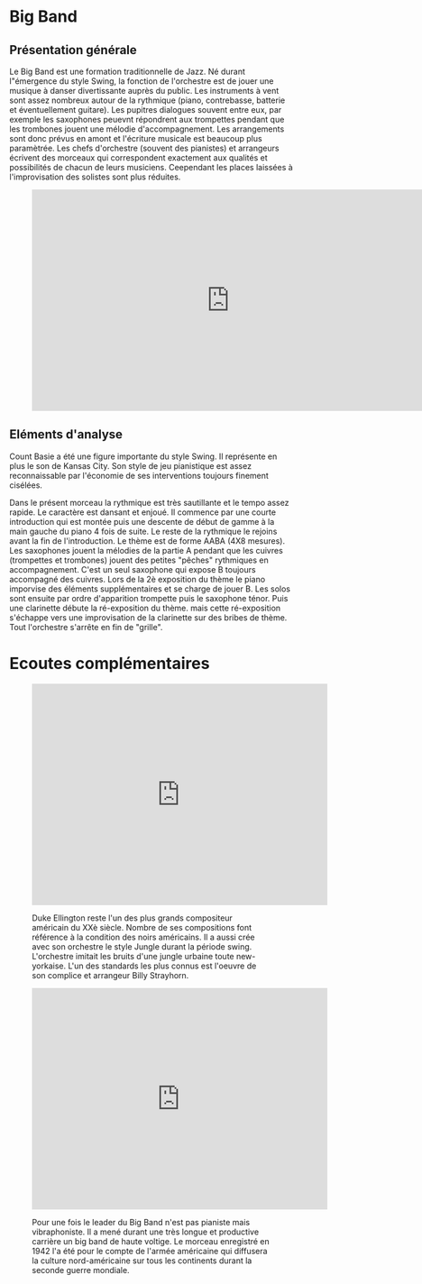 # Big Band

## Présentation générale
Le Big Band est une formation traditionnelle de Jazz. Né durant l"émergence du style Swing, la fonction de l'orchestre est de jouer une musique à danser divertissante auprès du public. Les instruments à vent sont assez nombreux autour de la rythmique (piano, contrebasse, batterie et éventuellement guitare). Les pupitres dialogues souvent entre eux, par exemple les saxophones peuevnt répondrent aux trompettes pendant que les trombones jouent une mélodie d'accompagnement. Les arrangements sont donc prévus en amont et l'écriture musicale est beaucoup plus paramètrée. Les chefs d'orchestre (souvent des pianistes) et arrangeurs écrivent des morceaux qui correspondent exactement aux qualités et possibilités de chacun de leurs musiciens. Ceependant les places laissées à l'improvisation des solistes sont plus réduites.

<figure class="app-frame formations text-align-center" data-title="Jumpin At The Woodside - Count Basie Orchestra">
 <iframe width="699" height="393" src="https://www.youtube.com/embed/DLNjJytddVU?list=RDDLNjJytddVU" title="Count Basie  - Jumping At The Woodside" frameborder="0" allow="accelerometer; autoplay; clipboard-write; encrypted-media; gyroscope; picture-in-picture; web-share" allowfullscreen></iframe>
  <!-- <video src="assets/images/Jumpin.At.The.Woodside-Count.Basie_360p.mp4" controls> -->
</figure>

## Eléments d'analyse
Count Basie a été une figure importante du style Swing. Il représente en plus le son de Kansas City. Son style de jeu pianistique est assez reconnaissable par l'économie de ses interventions toujours finement cisélées.

Dans le présent morceau la rythmique est très sautillante et le tempo assez rapide. Le caractère est dansant et enjoué. Il commence par une courte introduction qui est montée puis une descente de début de gamme à la main gauche du piano 4 fois de suite. Le reste de la rythmique le rejoins avant la fin de l'introduction. Le thème est de forme AABA (4X8 mesures). Les saxophones jouent la mélodies de la partie A pendant que les cuivres (trompettes et trombones) jouent des petites "pêches" rythmiques en accompagnement. C'est un seul saxophone qui expose B toujours accompagné des cuivres. Lors de la 2è exposition du thème le piano imporvise des éléments supplémentaires et se charge de jouer B. Les solos sont ensuite par ordre d'apparition trompette puis le saxophone ténor. Puis une clarinette débute la ré-exposition du thème. mais cette ré-exposition s'échappe vers une improvisation de la clarinette sur des bribes de thème. Tout l'orchestre s'arrête en fin de "grille".

# Ecoutes complémentaires
<div class="encarts">
<figure class="app-frame encart text-align-center formations" data-title="Take The A-Train - Big Band de Duke Ellington">
   <iframe width="524" height="393" src="https://www.youtube.com/embed/cb2w2m1JmCY" title="Duke Ellington, &quot;Take the A Train&quot;" frameborder="0" allow="accelerometer; autoplay; clipboard-write; encrypted-media; gyroscope; picture-in-picture; web-share" allowfullscreen></iframe>
   <!-- <video controls src="assets/images/Take.th.A.Train-Duke.Ellington.mp4"></video>-->
  <p>
 Duke Ellington reste l'un des plus grands compositeur américain du XXè siècle. Nombre de ses compositions font référence à la condition des noirs américains. Il a aussi crée avec son orchestre le style Jungle durant la période swing. L'orchestre imitait les bruits d'une jungle urbaine toute new-yorkaise. L'un des standards les plus connus est l'oeuvre de son complice et arrangeur Billy Strayhorn. 
  </p>
</figure>
<figure class="app-frame encart text-align-center formations" data-title="Flying Home - Big Band de Duke Ellington">
<iframe width="524" height="393" src="https://www.youtube.com/embed/Lbh8RUfAkA0" title="1942 HITS ARCHIVE: Flying Home - Lionel Hampton (1942 Decca version)" frameborder="0" allow="accelerometer; autoplay; clipboard-write; encrypted-media; gyroscope; picture-in-picture; web-share" allowfullscreen></iframe>
  <!--<video controls src="assets/images/Flying.Home-Lionel-Hampton-1942-Decca-version_360p.mp4"></video>-->
  <p>
 Pour une fois le leader du Big Band n'est pas pianiste mais vibraphoniste. Il a mené durant une très longue et productive carrière un big band de haute voltige. Le morceau enregistré en 1942 l'a été pour le compte de l'armée américaine qui diffusera la culture nord-américaine sur tous les continents durant la seconde guerre mondiale.
  </p>
</figure>
</div>